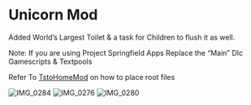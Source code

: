 # Unicorn Mod

Added World’s Largest Toilet & a task for Children to flush it as well.

Note: If you are using Project Springfield Apps Replace the “Main” Dlc Gamescripts & Textpools

Refer To [TstoHomeMod](https://github.com/1gby/TstoHomeMod) on how to place root files

![IMG_0284](https://github.com/user-attachments/assets/002410b4-66f6-459c-9cb7-b0c755625668)
![IMG_0276](https://github.com/user-attachments/assets/bfaef5e1-bf60-4f98-97d1-ef976f331738)
![IMG_0280](https://github.com/user-attachments/assets/22f5e67a-627d-4bee-b398-295f7e087cce)
